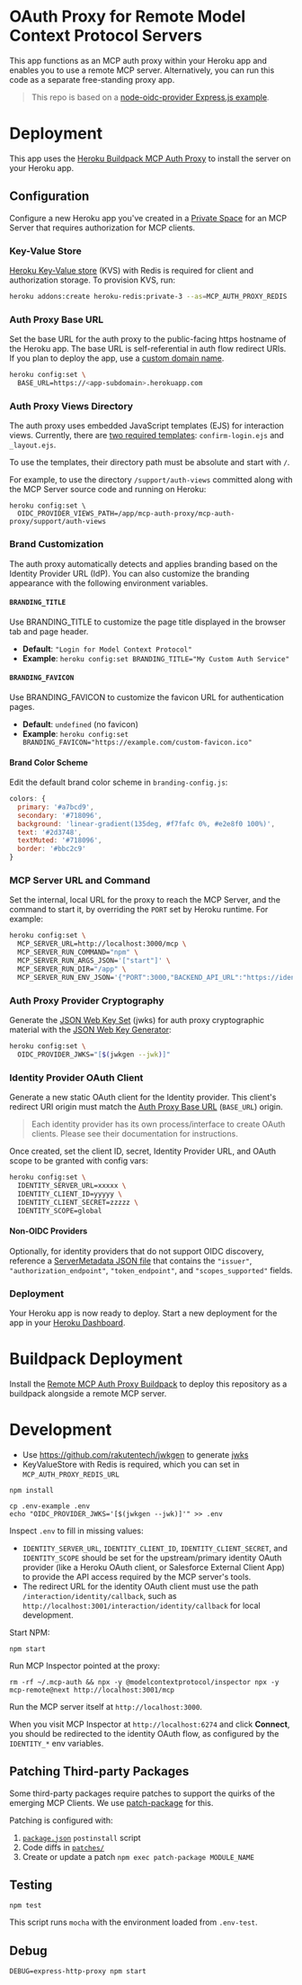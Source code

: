 # OAuth Proxy for Remote Model Context Protocol Servers

This app functions as an MCP auth proxy within your Heroku app and enables you to use a remote MCP server. Alternatively, you can run this code as a separate free-standing proxy app.

> This repo is based on a [node-oidc-provider Express.js example](https://github.com/panva/node-oidc-provider/blob/main/example/express.js).

# Deployment

This app uses the [Heroku Buildpack MCP Auth Proxy](https://github.com/heroku/heroku-buildpack-mcp-auth-proxy#quick-setup) to install the server on your Heroku app.

## Configuration

Configure a new Heroku app you've created in a [Private Space](https://devcenter.heroku.com/articles/private-spaces) for an MCP Server that requires authorization for MCP clients.

### Key-Value Store

[Heroku Key-Value store](https://devcenter.heroku.com/articles/heroku-redis) (KVS) with Redis is required for client and authorization storage. To provision KVS, run:

```bash
heroku addons:create heroku-redis:private-3 --as=MCP_AUTH_PROXY_REDIS
```

### Auth Proxy Base URL

Set the base URL for the auth proxy to the public-facing https hostname of the Heroku app. The base URL is self-referential in auth flow redirect URIs. If you plan to deploy the app, use a [custom domain name](https://devcenter.heroku.com/articles/custom-domains).

```bash
heroku config:set \
  BASE_URL=https://<app-subdomain>.herokuapp.com
```

### Auth Proxy Views Directory

The auth proxy uses embedded JavaScript templates (EJS) for interaction views. Currently, there are [two required templates](lib/views): `confirm-login.ejs` and `_layout.ejs`.

To use the templates, their directory path must be absolute and start with `/`.

For example, to use the directory `/support/auth-views` committed along with the MCP Server source code and running on Heroku:

```
heroku config:set \
  OIDC_PROVIDER_VIEWS_PATH=/app/mcp-auth-proxy/mcp-auth-proxy/support/auth-views
```

### Brand Customization

The auth proxy automatically detects and applies branding based on the Identity Provider URL (IdP). You can also customize the branding appearance with the following environment variables.

#### `BRANDING_TITLE`

Use BRANDING_TITLE to customize the page title displayed in the browser tab and page header.

- **Default**: `"Login for Model Context Protocol"`
- **Example**: `heroku config:set BRANDING_TITLE="My Custom Auth Service"`

#### `BRANDING_FAVICON`

Use BRANDING_FAVICON to customize the favicon URL for authentication pages.

- **Default**: `undefined` (no favicon)
- **Example**: `heroku config:set BRANDING_FAVICON="https://example.com/custom-favicon.ico"`

#### Brand Color Scheme

Edit the default brand color scheme in `branding-config.js`:

```javascript
colors: {
  primary: '#a7bcd9',
  secondary: '#718096',
  background: 'linear-gradient(135deg, #f7fafc 0%, #e2e8f0 100%)',
  text: '#2d3748',
  textMuted: '#718096',
  border: '#bbc2c9'
}
```

### MCP Server URL and Command

Set the internal, local URL for the proxy to reach the MCP Server, and the command to start it, by overriding the `PORT` set by Heroku runtime. For example:

```bash
heroku config:set \
  MCP_SERVER_URL=http://localhost:3000/mcp \
  MCP_SERVER_RUN_COMMAND="npm" \
  MCP_SERVER_RUN_ARGS_JSON='["start"]' \
  MCP_SERVER_RUN_DIR="/app" \
  MCP_SERVER_RUN_ENV_JSON='{"PORT":3000,"BACKEND_API_URL":"https://identity.example.com"}'
```

### Auth Proxy Provider Cryptography

Generate the [JSON Web Key Set](https://github.com/panva/node-oidc-provider/tree/main/docs#jwks) (jwks) for auth proxy cryptographic material with the [JSON Web Key Generator](https://github.com/rakutentech/jwkgen):

```bash
heroku config:set \
  OIDC_PROVIDER_JWKS="[$(jwkgen --jwk)]"
```

### Identity Provider OAuth Client

Generate a new static OAuth client for the Identity provider. This client's redirect URI origin must match the [Auth Proxy Base URL](#auth-proxy-base-url) (`BASE_URL`) origin.

> Each identity provider has its own process/interface to create OAuth clients. Please see their documentation for instructions.

Once created, set the client ID, secret, Identity Provider URL, and OAuth scope to be granted with config vars:

```bash
heroku config:set \
  IDENTITY_SERVER_URL=xxxxx \
  IDENTITY_CLIENT_ID=yyyyy \
  IDENTITY_CLIENT_SECRET=zzzzz \
  IDENTITY_SCOPE=global
```

#### Non-OIDC Providers

Optionally, for identity providers that do not support OIDC discovery,
reference a [ServerMetadata JSON file](https://github.com/panva/openid-client/blob/v6.x/docs/interfaces/ServerMetadata.md) that contains the `"issuer"`, `"authorization_endpoint"`, `"token_endpoint"`, and `"scopes_supported"` fields.

### Deployment

Your Heroku app is now ready to deploy. Start a new deployment for the app in your [Heroku Dashboard](https://dashboard.heroku.com/).

# Buildpack Deployment

Install the [Remote MCP Auth Proxy Buildpack](https://github.com/heroku/heroku-buildpack-mcp-auth-proxy) to deploy this repository as a buildpack alongside a remote MCP server.

# Development

* Use https://github.com/rakutentech/jwkgen to generate [jwks](https://github.com/panva/node-oidc-provider/tree/main/docs#jwks)
* KeyValueStore with Redis is required, which you can set in `MCP_AUTH_PROXY_REDIS_URL`

```
npm install

cp .env-example .env
echo "OIDC_PROVIDER_JWKS='[$(jwkgen --jwk)]'" >> .env
```

Inspect `.env` to fill in missing values:

* `IDENTITY_SERVER_URL`, `IDENTITY_CLIENT_ID`, `IDENTITY_CLIENT_SECRET`, and `IDENTITY_SCOPE` should be set for the upstream/primary identity OAuth provider (like a Heroku OAuth client, or Salesforce External Client App) to provide the API access required by the MCP server's tools.
* The redirect URL for the identity OAuth client must use the path `/interaction/identity/callback`, such as `http://localhost:3001/interaction/identity/callback` for local development.

Start NPM:

```
npm start
```

Run MCP Inspector pointed at the proxy:

```
rm -rf ~/.mcp-auth && npx -y @modelcontextprotocol/inspector npx -y mcp-remote@next http://localhost:3001/mcp
```

Run the MCP server itself at `http://localhost:3000`.

When you visit MCP Inspector at `http://localhost:6274` and click **Connect**, you should be redirected to the identity OAuth flow, as configured by the `IDENTITY_*` env variables.

## Patching Third-party Packages

Some third-party packages require patches to support the quirks of the emerging MCP Clients. We use [patch-package](https://www.npmjs.com/package/patch-package) for this.

Patching is configured with:

1. [`package.json`](package.json) `postinstall` script
2. Code diffs in [`patches/`](patches/)
3. Create or update a patch `npm exec patch-package MODULE_NAME`

## Testing

```
npm test
```

This script runs `mocha` with the environment loaded from `.env-test`.

## Debug

```
DEBUG=express-http-proxy npm start
```
